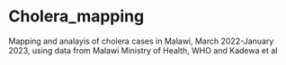 # Cholera_mapping
Mapping and analayis of cholera cases in Malawi, March 2022-January 2023, using data from Malawi Ministry of Health, WHO and Kadewa et al
